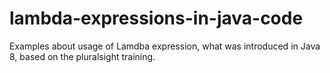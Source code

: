 # lambda-expressions-in-java-code
Examples about usage of Lamdba expression, what was introduced in Java 8, based on the pluralsight training.
